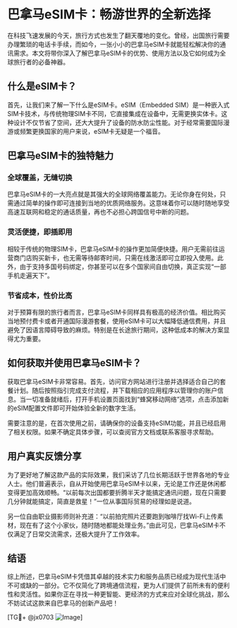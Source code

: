 # 巴拿马eSIM卡：畅游世界的全新选择

在科技飞速发展的今天，旅行方式也发生了翻天覆地的变化。曾经，出国旅行需要办理繁琐的电话卡手续，而如今，一张小小的巴拿马eSIM卡就能轻松解决你的通讯需求。本文将带你深入了解巴拿马eSIM卡的优势、使用方法以及它如何成为全球旅行者的必备神器。

## 什么是eSIM卡？

首先，让我们来了解一下什么是eSIM卡。eSIM（Embedded SIM）是一种嵌入式SIM卡技术，与传统物理SIM卡不同，它直接集成在设备中，无需更换实体卡。这种设计不仅节省了空间，还大大提升了设备的防水防尘性能。对于经常需要国际漫游或频繁更换国家的用户来说，eSIM卡无疑是一个福音。

## 巴拿马eSIM卡的独特魅力

### 全球覆盖，无缝切换

巴拿马eSIM卡的一大亮点就是其强大的全球网络覆盖能力。无论你身在何处，只需通过简单的操作即可连接到当地的优质网络服务。这意味着你可以随时随地享受高速互联网和稳定的通话质量，再也不必担心跨国信号中断的问题。

### 灵活便捷，即插即用

相较于传统的物理SIM卡，巴拿马eSIM卡的操作更加简便快捷。用户无需前往运营商门店购买新卡，也无需等待邮寄时间，只需在线激活即可立即投入使用。此外，由于支持多国号码绑定，你甚至可以在多个国家间自由切换，真正实现“一部手机走遍天下”。

### 节省成本，性价比高

对于预算有限的旅行者而言，巴拿马eSIM卡同样具有极高的经济价值。相比购买当地预付费卡或者开通国际漫游套餐，使用eSIM卡可以大幅降低通信费用，并且避免了因语言障碍导致的麻烦。特别是在长途旅行期间，这种低成本的解决方案显得尤为重要。

## 如何获取并使用巴拿马eSIM卡？

获取巴拿马eSIM卡非常容易。首先，访问官方网站进行注册并选择适合自己的套餐计划。随后按照指引完成支付流程，并下载相应的应用程序以管理你的账户信息。当一切准备就绪后，打开手机设置页面找到“蜂窝移动网络”选项，点击添加新的eSIM配置文件即可开始体验全新的数字生活。

需要注意的是，在首次使用之前，请确保你的设备支持eSIM功能，并且已经启用了相关权限。如果不确定具体步骤，可以查阅官方文档或联系客服寻求帮助。

## 用户真实反馈分享

为了更好地了解这款产品的实际效果，我们采访了几位长期活跃于世界各地的专业人士。他们普遍表示，自从开始使用巴拿马eSIM卡以来，无论是工作还是休闲都变得更加高效顺畅。“以前每次出国都要折腾半天才能搞定通讯问题，现在只需要几分钟就能搞定，简直是救星！”一位从事国际贸易的经理如是说道。

另一位自由职业摄影师则补充道：“以前拍完照片还要跑到咖啡厅找Wi-Fi上传素材，现在有了这个小家伙，随时随地都能处理业务。”由此可见，巴拿马eSIM卡不仅满足了日常交流需求，还极大提升了工作效率。

## 结语

综上所述，巴拿马eSIM卡凭借其卓越的技术实力和服务品质已经成为现代生活中不可或缺的一部分。它不仅简化了跨境通信流程，更为人们提供了前所未有的便利性和灵活性。如果你正在寻找一种更智能、更经济的方式来应对全球化挑战，那么不妨试试这款来自巴拿马的创新产品吧！

[TG💪+ @jx0703 ![Image](https://github.com/user-attachments/assets/dbca1d08-cadb-493c-b0ec-ad6f7a83f270)]